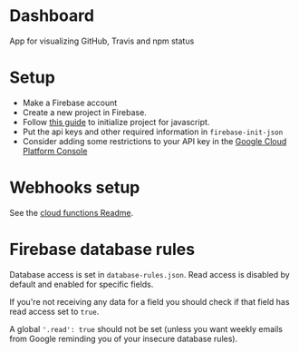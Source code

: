 # Dashboard

App for visualizing GitHub, Travis and npm status

# Setup

- Make a Firebase account
- Create a new project in Firebase.
- Follow [this guide](https://firebase.google.com/docs/web/setup) to initialize project for javascript.
- Put the api keys and other required information in `firebase-init-json`
- Consider adding some restrictions to your API key in the [Google Cloud Platform Console](https://console.cloud.google.com/apis/credentials)

# Webhooks setup

See the [cloud functions Readme](functions/README.md).

# Firebase database rules

Database access is set in `database-rules.json`. Read access is disabled by default and enabled for specific fields.

If you're not receiving any data for a field you should check if that field has read access set to `true`.

A global `'.read': true` should not be set (unless you want weekly emails from Google reminding you of your insecure database rules).
